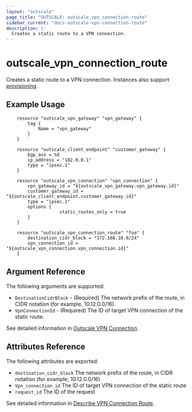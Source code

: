 ```yaml
---
layout: "outscale"
page_title: "OUTSCALE: outscale_vpn_connection-route"
sidebar_current: "docs-outscale-vpn-connection-route"
description: |-
  Creates a static route to a VPN connection.
---
```


# outscale_vpn_connection_route

  Creates a static route to a VPN connection. Instances also support [provisioning](/docs/provisioners/index.html).

## Example Usage

```hcl
	resource "outscale_vpn_gateway" "vpn_gateway" {
		tag {
			Name = "vpn_gateway"
		}
	}

	resource "outscale_client_endpoint" "customer_gateway" {
		bgp_asn = %d
		ip_address = "182.0.0.1"
		type = "ipsec.1"
	}

	resource "outscale_vpn_connection" "vpn_connection" {
		vpn_gateway_id = "${outscale_vpn_gateway.vpn_gateway.id}"
		customer_gateway_id = "${outscale_client_endpoint.customer_gateway.id}"
		type = "ipsec.1"
		options {
					static_routes_only = true
		}
	}

	resource "outscale_vpn_connection_route" "foo" {
	    destination_cidr_block = "172.168.10.0/24"
	    vpn_connection_id = "${outscale_vpn_connection.vpn_connection.id}"
	}
```

## Argument Reference

The following arguments are supported:

* `DestinationCidrBlock` - (Required)	The network prefix of the route, in CIDR notation (for example, 10.12.0.0/16).
* `VpnConnectionId` - (Required)	The ID of target VPN connection of the static route.

See detailed information in [Outscale VPN Connection](https://wiki.outscale.net/display/DOCU/Getting+Information+About+Your+Instances).

## Attributes Reference

The following attributes are exported:

* `destination_cidr_block`	The network prefix of the route, in CIDR notation (for example, 10.12.0.0/16)
* `Vpn_connection_id`	The ID of target VPN connection of the static route
* `request_id`	The ID of the request	

See detailed information in [Describe VPN Connection Route](http://docs.outscale.com/api_fcu/operations/Action_CreateVpnConnectionRoute_get.html#_api_fcu-action_createvpnconnectionroute_get).
